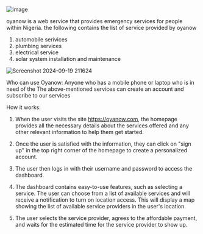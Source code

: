 ![image](https://github.com/user-attachments/assets/59d7fbc1-1645-4c3b-a5b5-6dc7daee43ad)



oyanow is a web service that provides emergency services for people within Nigeria. the following contains the list of 
service provided by oyanow
1. automobile serivices
2. plumbing services
3. electrical service
4. solar system installation and maintenance


![Screenshot 2024-09-19 211624](https://github.com/user-attachments/assets/871bb0ab-53fd-4cd8-a2bd-8e2eeecb6d5f)



Who can use Oyanow:
Anyone who has a mobile phone or laptop who is in need of the 
The above-mentioned services can create an account and subscribe to 
our services

How it works:

1. When the user visits the site https://oyanow.com, the homepage provides all the necessary details about the services offered and any other relevant information to help them get started.

2. Once the user is satisfied with the information, they can click on "sign up" in the top right corner of the homepage to create a personalized account.

3. The user then logs in with their username and password to access the dashboard.

4. The dashboard contains easy-to-use features, such as selecting a service. The user can choose from a list of available services and will receive a notification to turn on location access. This will display a map showing the list of available service providers in the user's location.

5. The user selects the service provider, agrees to the affordable payment, and waits for the estimated time for the service provider to show up.
